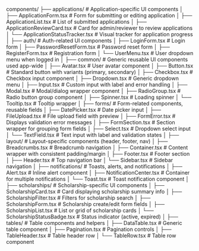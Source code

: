 components/
├── applications/                         # Application-specific UI components
│   ├── ApplicationForm.tsx              # Form for submitting or editing application
│   ├── ApplicationList.tsx              # List of submitted applications
│   ├── ApplicationReviewCard.tsx        # Card for admin/reviewer to review applications
│   └── ApplicationStatusTracker.tsx     # Visual tracker for application progress
│
├── auth/                                # Auth-related UI components
│   ├── LoginForm.tsx                    # Login form
│   ├── PasswordResetForm.tsx            # Password reset form
│   ├── RegisterForm.tsx                 # Registration form
│   └── UserMenu.tsx                     # User dropdown menu when logged in
│
├── common/                              # Generic reusable UI components used app-wide
│   ├── Avatar.tsx                       # User avatar component
│   ├── Button.tsx                       # Standard button with variants (primary, secondary)
│   ├── Checkbox.tsx                     # Checkbox input component
│   ├── Dropdown.tsx                     # Generic dropdown menu
│   ├── Input.tsx                        # Custom input with label and error handling
│   ├── Modal.tsx                        # Modal/dialog wrapper component
│   ├── RadioGroup.tsx                   # Radio button group component
│   ├── Spinner.tsx                      # Loading spinner
│   └── Tooltip.tsx                      # Tooltip wrapper
│
├── forms/                               # Form-related components, reusable fields
│   ├── DatePicker.tsx                   # Date picker input
│   ├── FileUpload.tsx                   # File upload field with preview
│   ├── FormError.tsx                    # Displays validation error messages
│   ├── FormSection.tsx                  # Section wrapper for grouping form fields
│   ├── Select.tsx                       # Dropdown select input
│   └── TextField.tsx                    # Text input with label and validation states
│
├── layout/                              # Layout-specific components (header, footer, nav)
│   ├── Breadcrumbs.tsx                  # Breadcrumb navigation
│   ├── Container.tsx                    # Content wrapper with consistent padding/margin
│   ├── Footer.tsx                       # Footer section
│   ├── Header.tsx                       # Top navigation bar
│   └── Sidebar.tsx                      # Sidebar navigation
│
├── notifications/                       # Toasts, alerts, and notifications
│   ├── Alert.tsx                        # Inline alert component
│   ├── NotificationCenter.tsx           # Container for multiple notifications
│   └── Toast.tsx                        # Toast notification component
│
├── scholarships/                        # Scholarship-specific UI components
│   ├── ScholarshipCard.tsx              # Card displaying scholarship summary info
│   ├── ScholarshipFilter.tsx            # Filters for scholarship search
│   ├── ScholarshipForm.tsx              # Scholarship create/edit form fields
│   ├── ScholarshipList.tsx              # List or grid of scholarship cards
│   └── ScholarshipStatusBadge.tsx       # Status indicator (active, expired)
│
├── tables/                              # Table components and helpers
│   ├── DataTable.tsx                    # Generic table component
│   ├── Pagination.tsx                   # Pagination controls
│   ├── TableHeader.tsx                  # Table header row
│   └── TableRow.tsx                     # Table row component
